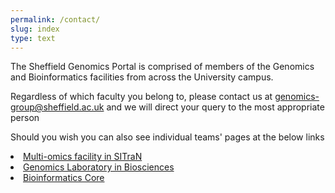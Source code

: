 ```yaml
---
permalink: /contact/
slug: index
type: text
---
```


The Sheffield Genomics Portal is comprised of members of the Genomics and Bioinformatics facilities from across the University campus.

Regardless of which faculty you belong to, please contact us at <a href="mailto:genomics-group@sheffield.ac.uk">genomics-group@sheffield.ac.uk</a> and we will direct your query to the most appropriate person

Should you wish you can also see individual teams' pages at the below links

<list>
<li><a href="https://www.sheffield.ac.uk/sitran/facilities/multiomics">Multi-omics facility in SITraN</a></li>
<li><a href="https://sites.google.com/sheffield.ac.uk/genomics-laboratory/home">Genomics Laboratory in Biosciences</a></li>
<li><a href="https://sbc.shef.ac.uk">Bioinformatics Core</a></li>

</list>
